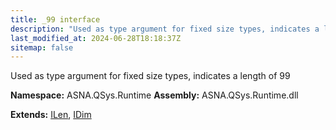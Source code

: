 ```yaml
---
title: _99 interface
description: "Used as type argument for fixed size types, indicates a length of 99  "
last_modified_at: 2024-06-28T18:18:37Z
sitemap: false
---
```


Used as type argument for fixed size types, indicates a length of 99 

**Namespace:** ASNA.QSys.Runtime
**Assembly:** ASNA.QSys.Runtime.dll

**Extends:** [ILen](/reference/runtime/qsys-runtime/i-len.html), [IDim](/reference/runtime/qsys-runtime/i-dim.html)
<br>
<br>
